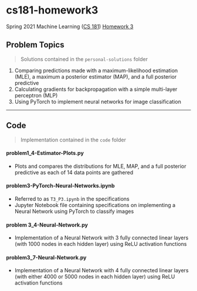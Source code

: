 # cs181-homework3
 Spring 2021 Machine Learning ([CS 181](https://harvard-ml-courses.github.io/cs181-web-2021/)) [Homework 3](https://github.com/harvard-ml-courses/cs181-s21-homeworks/tree/main/hw3)

## Problem Topics

> Solutions contained in the `personal-solutions` folder

1. Comparing predictions made with a maximum-likelihood estimation (MLE), a maximum a posterior estimator (MAP), and a full posterior predictive
2. Calculating gradients for backpropagation with a simple multi-layer perceptron (MLP)
3. Using PyTorch to implement neural networks for image classification

---

## Code

> Implementation contained in the `code` folder

#### problem1_4-Estimator-Plots.py

- Plots and compares the distributions for MLE, MAP, and a full posterior predictive as each of 14 data points are gathered

#### problem3-PyTorch-Neural-Networks.ipynb

- Referred to as `T3_P3.ipynb` in the specifications
- Jupyter Notebook file containing specifications on implementing a Neural Network using PyTorch to classify images

#### problem 3_4-Neural-Network.py

- Implementation of a Neural Network with 3 fully connected linear layers (with 1000 nodes in each hidden layer) using ReLU activation functions

#### problem3_7-Neural-Network.py

- Implementation of a Neural Network with 4 fully connected linear layers (with either 4000 or 5000 nodes in each hidden layer) using ReLU activation functions
